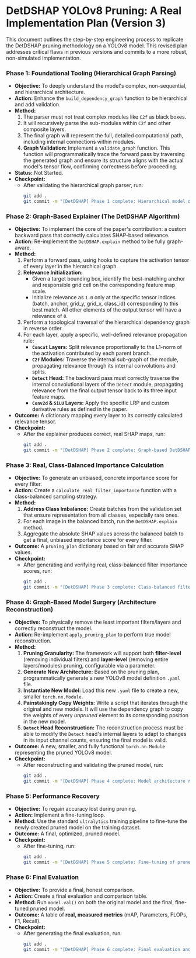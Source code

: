 # DetDSHAP YOLOv8 Pruning: A Real Implementation Plan (Version 3)

This document outlines the step-by-step engineering process to replicate the DetDSHAP pruning methodology on a YOLOv8 model. This revised plan addresses critical flaws in previous versions and commits to a more robust, non-simulated implementation.

### **Phase 1: Foundational Tooling (Hierarchical Graph Parsing)**

*   **Objective:** To deeply understand the model's complex, non-sequential, and hierarchical architecture.
*   **Action:** Enhance the `build_dependency_graph` function to be hierarchical and add validation.
*   **Method:**
    1.  The parser must not treat complex modules like `C2f` as black boxes.
    2.  It will recursively parse the sub-modules within `C2f` and other composite layers.
    3.  The final graph will represent the full, detailed computational path, including internal connections within modules.
    4.  **Graph Validation:** Implement a `validate_graph` function. This function will programmatically trace the forward pass by traversing the generated graph and ensure its structure aligns with the actual model's tensor flow, confirming correctness before proceeding.
*   **Status:** Not Started.
*   **Checkpoint:**
    - After validating the hierarchical graph parser, run:
      ```sh
      git add .
      git commit -m "[DetDSHAP] Phase 1 complete: Hierarchical model dependency graph parser implemented and validated."
      ```

### **Phase 2: Graph-Based Explainer (The DetDSHAP Algorithm)**

*   **Objective:** To implement the core of the paper's contribution: a custom backward pass that correctly calculates SHAP-based relevance.
*   **Action:** Re-implement the `DetDSHAP.explain` method to be fully graph-aware.
*   **Method:**
    1.  Perform a forward pass, using hooks to capture the activation tensor of every layer in the hierarchical graph.
    2.  **Relevance Initialization:**
        *   Given a target bounding box, identify the best-matching anchor and responsible grid cell on the corresponding feature map scale.
        *   Initialize relevance as `1.0` only at the specific tensor indices (batch, anchor, grid_y, grid_x, class_id) corresponding to this best match. All other elements of the output tensor will have a relevance of `0`.
    3.  Perform a topological traversal of the hierarchical dependency graph in reverse order.
    4.  For each layer, apply a specific, well-defined relevance propagation rule:
        *   **`Concat` Layers:** Split relevance proportionally to the L1-norm of the activation contributed by each parent branch.
        *   **`C2f` Modules:** Traverse the internal sub-graph of the module, propagating relevance through its internal convolutions and splits.
        *   **`Detect` Head:** The backward pass must correctly traverse the internal convolutional layers of the `Detect` module, propagating relevance from the final output tensor back to its three input feature maps.
        *   **`Conv2d` & `SiLU` Layers:** Apply the specific LRP and custom derivative rules as defined in the paper.
*   **Outcome:** A dictionary mapping every layer to its correctly calculated relevance tensor.
*   **Checkpoint:**
    - After the explainer produces correct, real SHAP maps, run:
      ```sh
      git add .
      git commit -m "[DetDSHAP] Phase 2 complete: Graph-based DetDSHAP explainer implemented."
      ```

### **Phase 3: Real, Class-Balanced Importance Calculation**

*   **Objective:** To generate an unbiased, concrete importance score for every filter.
*   **Action:** Create a `calculate_real_filter_importance` function with a class-balanced sampling strategy.
*   **Method:**
    1.  **Address Class Imbalance:** Create batches from the validation set that ensure representation from all classes, especially rare ones.
    2.  For each image in the balanced batch, run the `DetDSHAP.explain` method.
    3.  Aggregate the absolute SHAP values across the balanced batch to get a final, unbiased importance score for every filter.
*   **Outcome:** A `pruning_plan` dictionary based on fair and accurate SHAP values.
*   **Checkpoint:**
    - After generating and verifying real, class-balanced filter importance scores, run:
      ```sh
      git add .
      git commit -m "[DetDSHAP] Phase 3 complete: Class-balanced filter importance calculation."
      ```

### **Phase 4: Graph-Based Model Surgery (Architecture Reconstruction)**

*   **Objective:** To physically remove the least important filters/layers and correctly reconstruct the model.
*   **Action:** Re-implement `apply_pruning_plan` to perform true model reconstruction.
*   **Method:**
    1.  **Pruning Granularity:** The framework will support both **filter-level** (removing individual filters) and **layer-level** (removing entire layers/modules) pruning, configurable via a parameter.
    2.  **Generate New Architecture:** Based on the pruning plan, programmatically generate a new YOLOv8 model definition `.yaml` file.
    3.  **Instantiate New Model:** Load this new `.yaml` file to create a new, smaller `torch.nn.Module`.
    4.  **Painstakingly Copy Weights:** Write a script that iterates through the original and new models. It will use the dependency graph to copy the weights of every *unpruned* element to its corresponding position in the new model.
    5.  **`Detect` Head Reconstruction:** The reconstruction process must be able to modify the `Detect` head's internal layers to adapt to changes in its input channel counts, ensuring the final model is valid.
*   **Outcome:** A new, smaller, and fully functional `torch.nn.Module` representing the pruned YOLOv8 model.
*   **Checkpoint:**
    - After reconstructing and validating the pruned model, run:
      ```sh
      git add .
      git commit -m "[DetDSHAP] Phase 4 complete: Model architecture reconstruction and weight copying."
      ```

### **Phase 5: Performance Recovery**

*   **Objective:** To regain accuracy lost during pruning.
*   **Action:** Implement a fine-tuning loop.
*   **Method:** Use the standard `ultralytics` training pipeline to fine-tune the newly created pruned model on the training dataset.
*   **Outcome:** A final, optimized, pruned model.
*   **Checkpoint:**
    - After fine-tuning, run:
      ```sh
      git add .
      git commit -m "[DetDSHAP] Phase 5 complete: Fine-tuning of pruned model."
      ```

### **Phase 6: Final Evaluation**

*   **Objective:** To provide a final, honest comparison.
*   **Action:** Create a final evaluation and comparison table.
*   **Method:** Run `model.val()` on both the original model and the final, fine-tuned pruned model.
*   **Outcome:** A table of **real, measured metrics** (mAP, Parameters, FLOPs, F1, Recall).
*   **Checkpoint:**
    - After generating the final evaluation, run:
      ```sh
      git add .
      git commit -m "[DetDSHAP] Phase 6 complete: Final evaluation and comparison."
      ```
